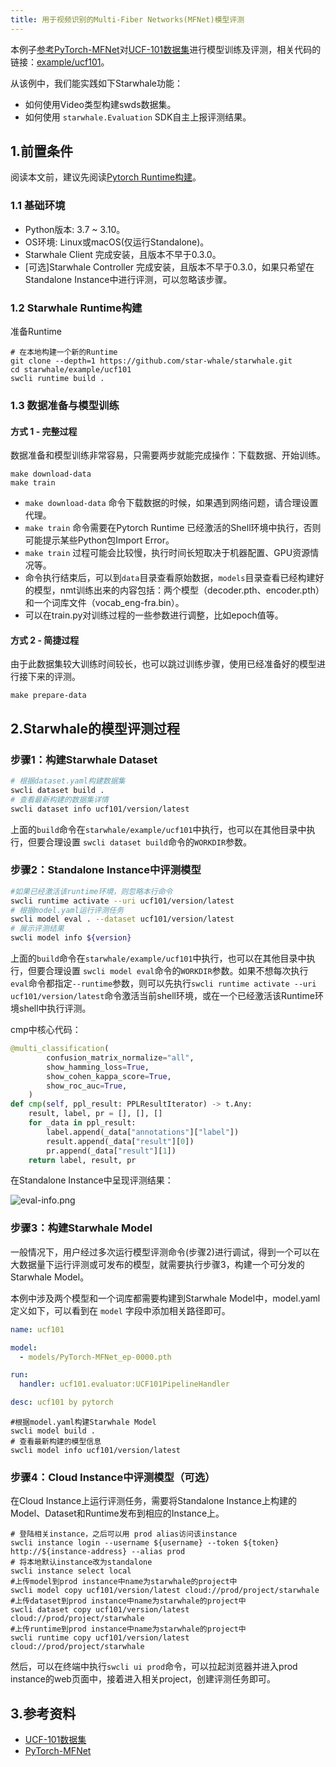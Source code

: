 ```yaml
---
title: 用于视频识别的Multi-Fiber Networks(MFNet)模型评测
---
```


本例子[参考PyTorch-MFNet](https://github.com/cypw/PyTorch-MFNet)对[UCF-101数据集](http://www.crcv.ucf.edu/data/UCF101/UCF101.rar)进行模型训练及评测，相关代码的链接：[example/ucf101](https://github.com/star-whale/starwhale/tree/main/example/ucf101)。

从该例中，我们能实践如下Starwhale功能：

- 如何使用Video类型构建swds数据集。
- 如何使用 `starwhale.Evaluation` SDK自主上报评测结果。

## 1.前置条件

阅读本文前，建议先阅读[Pytorch Runtime构建](pytorch.md)。

### 1.1 基础环境

- Python版本: 3.7 ~ 3.10。
- OS环境: Linux或macOS(仅运行Standalone)。
- Starwhale Client 完成安装，且版本不早于0.3.0。
- [可选]Starwhale Controller 完成安装，且版本不早于0.3.0，如果只希望在Standalone Instance中进行评测，可以忽略该步骤。

### 1.2 Starwhale Runtime构建

准备Runtime

```shell
# 在本地构建一个新的Runtime
git clone --depth=1 https://github.com/star-whale/starwhale.git
cd starwhale/example/ucf101
swcli runtime build .
```

### 1.3 数据准备与模型训练

#### 方式 1 - 完整过程

数据准备和模型训练非常容易，只需要两步就能完成操作：下载数据、开始训练。

```shell
make download-data
make train
```

- `make download-data` 命令下载数据的时候，如果遇到网络问题，请合理设置代理。
- `make train` 命令需要在Pytorch Runtime 已经激活的Shell环境中执行，否则可能提示某些Python包Import Error。
- `make train` 过程可能会比较慢，执行时间长短取决于机器配置、GPU资源情况等。
- 命令执行结束后，可以到`data`目录查看原始数据，`models`目录查看已经构建好的模型，nmt训练出来的内容包括：两个模型（decoder.pth、encoder.pth）和一个词库文件（vocab_eng-fra.bin）。
- 可以在train.py对训练过程的一些参数进行调整，比如epoch值等。

#### 方式 2 - 简捷过程

由于此数据集较大训练时间较长，也可以跳过训练步骤，使用已经准备好的模型进行接下来的评测。

```shell
make prepare-data
```

## 2.Starwhale的模型评测过程

### 步骤1：构建Starwhale Dataset

```bash
# 根据dataset.yaml构建数据集
swcli dataset build .
# 查看最新构建的数据集详情
swcli dataset info ucf101/version/latest
```

上面的`build`命令在`starwhale/example/ucf101`中执行，也可以在其他目录中执行，但要合理设置 `swcli dataset build`命令的`WORKDIR`参数。

### 步骤2：Standalone Instance中评测模型

```bash
#如果已经激活该runtime环境，则忽略本行命令
swcli runtime activate --uri ucf101/version/latest
# 根据model.yaml运行评测任务
swcli model eval . --dataset ucf101/version/latest
# 展示评测结果
swcli model info ${version}
```

上面的`build`命令在`starwhale/example/ucf101`中执行，也可以在其他目录中执行，但要合理设置 `swcli model eval`命令的`WORKDIR`参数。如果不想每次执行`eval`命令都指定`--runtime`参数，则可以先执行`swcli runtime activate --uri ucf101/version/latest`命令激活当前shell环境，或在一个已经激活该Runtime环境shell中执行评测。

cmp中核心代码：

```python
@multi_classification(
        confusion_matrix_normalize="all",
        show_hamming_loss=True,
        show_cohen_kappa_score=True,
        show_roc_auc=True,
    )
def cmp(self, ppl_result: PPLResultIterator) -> t.Any:
    result, label, pr = [], [], []
    for _data in ppl_result:
        label.append(_data["annotations"]["label"])
        result.append(_data["result"][0])
        pr.append(_data["result"][1])
    return label, result, pr
```

在Standalone Instance中呈现评测结果：

![eval-info.png](../img/examples/ucf101-eval.png)

### 步骤3：构建Starwhale Model

一般情况下，用户经过多次运行模型评测命令(步骤2)进行调试，得到一个可以在大数据量下运行评测或可发布的模型，就需要执行步骤3，构建一个可分发的Starwhale Model。

本例中涉及两个模型和一个词库都需要构建到Starwhale Model中，model.yaml定义如下，可以看到在 `model` 字段中添加相关路径即可。

```yaml
name: ucf101

model:
  - models/PyTorch-MFNet_ep-0000.pth

run:
  handler: ucf101.evaluator:UCF101PipelineHandler

desc: ucf101 by pytorch
```

```shell
#根据model.yaml构建Starwhale Model
swcli model build .
# 查看最新构建的模型信息
swcli model info ucf101/version/latest
```

### 步骤4：Cloud Instance中评测模型（可选）

在Cloud Instance上运行评测任务，需要将Standalone Instance上构建的Model、Dataset和Runtime发布到相应的Instance上。

```shell
# 登陆相关instance，之后可以用 prod alias访问该instance
swcli instance login --username ${username} --token ${token}  http://${instance-address} --alias prod
# 将本地默认instance改为standalone
swcli instance select local
#上传model到prod instance中name为starwhale的project中
swcli model copy ucf101/version/latest cloud://prod/project/starwhale
#上传dataset到prod instance中name为starwhale的project中
swcli dataset copy ucf101/version/latest cloud://prod/project/starwhale
#上传runtime到prod instance中name为starwhale的project中
swcli runtime copy ucf101/version/latest cloud://prod/project/starwhale
```

然后，可以在终端中执行`swcli ui prod`命令，可以拉起浏览器并进入prod instance的web页面中，接着进入相关project，创建评测任务即可。

## 3.参考资料

- [UCF-101数据集](https://www.crcv.ucf.edu/data/UCF101.php)
- [PyTorch-MFNet](https://github.com/cypw/PyTorch-MFNet)
